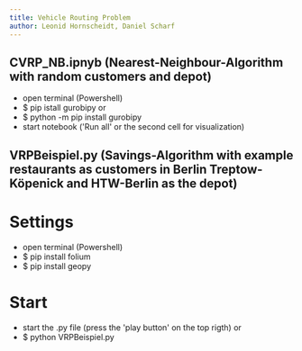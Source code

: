 ```yaml
---
title: Vehicle Routing Problem
author: Leonid Hornscheidt, Daniel Scharf
---
```



## CVRP_NB.ipnyb (Nearest-Neighbour-Algorithm with random customers and depot)
- open terminal (Powershell)
- $ pip istall gurobipy
or
- $ python -m pip install gurobipy
- start notebook ('Run all' or the second cell for visualization)


## VRPBeispiel.py (Savings-Algorithm with example restaurants as customers in Berlin Treptow-Köpenick and HTW-Berlin as the depot)
# Settings
- open terminal (Powershell)
- $ pip install folium
- $ pip install geopy

# Start
- start the .py file (press the 'play button' on the top rigth) 
or
- $ python VRPBeispiel.py